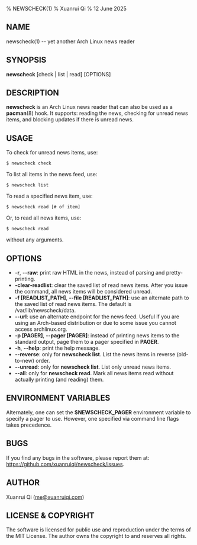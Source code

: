 % NEWSCHECK(1)
% Xuanrui Qi
% 12 June 2025

## NAME

newscheck(1) -- yet another Arch Linux news reader

## SYNOPSIS

**newscheck** [check | list | read] [OPTIONS]

## DESCRIPTION

**newscheck** is an Arch Linux news reader that can also be used as a **pacman**(8) hook.
It supports: reading the news, checking for unread news items, and blocking updates if there is unread
news.

## USAGE

To check for unread news items, use:

    $ newscheck check

To list all items in the news feed, use:

    $ newscheck list

To read a specified news item, use:

    $ newscheck read [# of item]

Or, to read all news items, use:

    $ newscheck read

without any arguments.

## OPTIONS

* **-r**, **--raw**: print raw HTML in the news, instead of parsing and pretty-printing.
* **-clear-readlist**: clear the saved list of read news items. After you issue the command, all news items
will be considered unread.
* **-f [READLIST_PATH]**, **--file [READLIST_PATH]**: use an alternate path to the saved list of read news items.
The default is /var/lib/newscheck/data.
* **--url**: use an alternate endpoint for the news feed. Useful if you are using an Arch-based distribution or
due to some issue you cannot access archlinux.org.
* **-p [PAGER]**, **--pager [PAGER]**: instead of printing news items to the standard output, page them to a pager
specified in **PAGER**.
* **-h**, **--help**: print the help message.
* **--reverse**: only for **newscheck list**. List the news items in reverse (old-to-new) order.
* **--unread**: only for **newscheck list**. List only unread news items.
* **--all**: only for **newscheck read**. Mark all news items read without actually printing (and reading) them.

## ENVIRONMENT VARIABLES

Alternately, one can set the **$NEWSCHECK_PAGER** environment variable to specify a pager to use. However, one specified via
command line flags takes precedence.

## BUGS

If you find any bugs in the software, please report them at: https://github.com/xuanruiqi/newscheck/issues.

## AUTHOR

Xuanrui Qi (me@xuanruiqi.com)

## LICENSE & COPYRIGHT

The software is licensed for public use and reproduction under the terms of the MIT License. The author owns the copyright 
to and reserves all rights.